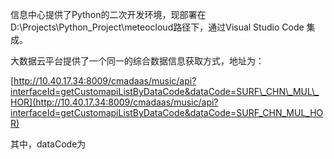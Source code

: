 信息中心提供了Python的二次开发环境，现部署在D:\Projects\Python\_Project\meteocloud路径下，通过Visual Studio Code 集成。

大数据云平台提供了一个同一的综合数据信息获取方式，地址为：

[http://10.40.17.34:8009/cmadaas/music/api?interfaceId=getCustomapiListByDataCode&dataCode=SURF\_CHN\_MUL\_HOR](http://10.40.17.34:8009/cmadaas/music/api?interfaceId=getCustomapiListByDataCode&dataCode=SURF_CHN_MUL_HOR)

其中，dataCode为


